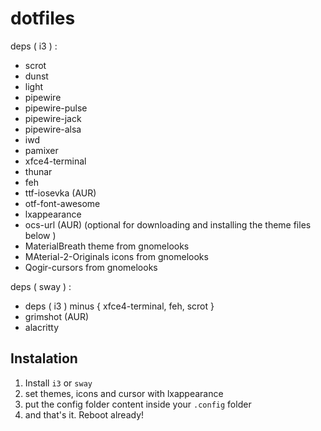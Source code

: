 # dotfiles

deps ( i3 ) :
  - scrot
  - dunst
  - light
  - pipewire
  - pipewire-pulse
  - pipewire-jack
  - pipewire-alsa
  - iwd
  - pamixer
  - xfce4-terminal
  - thunar
  - feh
  - ttf-iosevka (AUR)
  - otf-font-awesome
  - lxappearance
  - ocs-url (AUR) (optional for downloading and installing the theme files below )
  - MaterialBreath theme from gnomelooks
  - MAterial-2-Originals icons from gnomelooks
  - Qogir-cursors from gnomelooks

deps ( sway  ) :
  - deps ( i3 ) minus { xfce4-terminal, feh, scrot }
  - grimshot (AUR)
  - alacritty


## Instalation
  1. Install `i3` or `sway`
  2. set themes, icons and cursor with lxappearance
  3. put the config folder content inside your `.config` folder
  4. and that's it. Reboot already!
